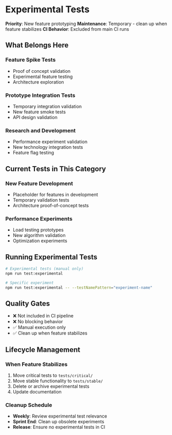 # Experimental Tests

**Priority**: New feature prototyping
**Maintenance**: Temporary - clean up when feature stabilizes
**CI Behavior**: Excluded from main CI runs

## What Belongs Here

### Feature Spike Tests
- Proof of concept validation
- Experimental feature testing
- Architecture exploration

### Prototype Integration Tests
- Temporary integration validation
- New feature smoke tests
- API design validation

### Research and Development
- Performance experiment validation
- New technology integration tests
- Feature flag testing

## Current Tests in This Category

### New Feature Development
- Placeholder for features in development
- Temporary validation tests
- Architecture proof-of-concept tests

### Performance Experiments
- Load testing prototypes
- New algorithm validation
- Optimization experiments

## Running Experimental Tests

```bash
# Experimental tests (manual only)
npm run test:experimental

# Specific experiment
npm run test:experimental -- --testNamePattern="experiment-name"
```

## Quality Gates

- ❌ Not included in CI pipeline
- ❌ No blocking behavior
- ✅ Manual execution only
- ✅ Clean up when feature stabilizes

## Lifecycle Management

### When Feature Stabilizes
1. Move critical tests to `tests/critical/`
2. Move stable functionality to `tests/stable/`
3. Delete or archive experimental tests
4. Update documentation

### Cleanup Schedule
- **Weekly**: Review experimental test relevance
- **Sprint End**: Clean up obsolete experiments
- **Release**: Ensure no experimental tests in CI

